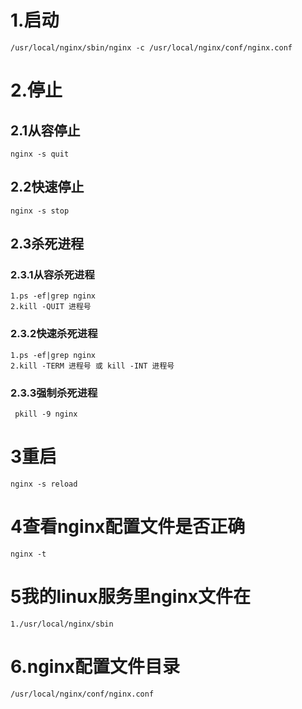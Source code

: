# **1.启动**

```linux
/usr/local/nginx/sbin/nginx -c /usr/local/nginx/conf/nginx.conf
```



# **2.停止**

##   2.1从容停止

```linux
nginx -s quit
```

## 2.2快速停止

```linux
nginx -s stop
```

## 2.3杀死进程

### 2.3.1从容杀死进程

```linux
1.ps -ef|grep nginx
2.kill -QUIT 进程号
```

### 2.3.2快速杀死进程

```Linux
1.ps -ef|grep nginx
2.kill -TERM 进程号 或 kill -INT 进程号
```

### 2.3.3强制杀死进程

```linux
 pkill -9 nginx
```

# **3重启**

```linux
nginx -s reload
```

# 4查看nginx配置文件是否正确

```linux
nginx -t
```

# 5我的linux服务里nginx文件在

```linux
1./usr/local/nginx/sbin
```

# 6.nginx配置文件目录

```linux
/usr/local/nginx/conf/nginx.conf
```


